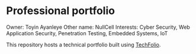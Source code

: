 # Professional portfolio
Owner: Toyin Ayanleye
Other name: NullCell
Interests: Cyber Security, Web Application Security, Penetration Testing, Embedded Systems, IoT

This repository hosts a technical portfolio built using [TechFolio](http://techfolios.github.io). 

